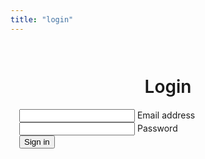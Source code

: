 ```yaml
---
title: "login"
---
```

<div class="col-12 col-md-6" style="align-self: center;margin-top: auto;margin-bottom: auto;border: 1px solid var(--bs-gray-200);border-radius:1em;padding:1em;">
  <h1 class="mb-4" style="text-align:center;font-weight: 600;background-color: var(--bs-gray-200);border-top-left-radius: 1rem;border-top-right-radius: 1rem;">Login</h1>
  <form>
    <div class="form-outline mb-4">
      <input type="email" id="loginEmail1" class="form-control" name="client_id" required />
      <label class="form-label" for="loginEmail1">Email address</label>
    </div>
      <div class="form-outline mb-4">
      <input type="password" id="loginPw1" class="form-control" name="client_secret" required />
      <label class="form-label" for="loginPw1">Password</label>
    </div>
    <div class="d-grid">
      <button type="button" class="btn btn-primary btn-block mb-4" onClick="login(this.form)">Sign in</button>
    </div>
  </form>
</div>
<script>
async function login(form){
    let formData = new FormData(form);
    let formDataObject = Object.fromEntries(formData.entries());
    let formDataJsonString = JSON.stringify(formDataObject);
    let fetchOptions = {
        method: "POST",
        headers: {
        "Content-Type": "application/json",
        Accept: "application/json",
        },
        body: formDataJsonString,
    };
    let res = await fetch('/api/v1/authorize', fetchOptions);
    if (!res.ok) {
        let error = await res.text();
        throw new Error(error);
    }
    window.location.href = "/agents";
}
</script>